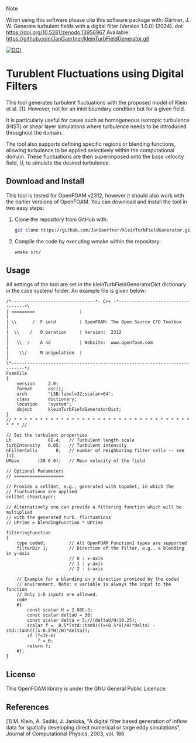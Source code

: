 > [!NOTE]
> When using this software please cite this software package with:
> Gärtner, J. W. Generate turbulent fields with a digital filter (Version 1.0.0) (2024).
> doi: https://doi.org/10.5281/zenodo.13956967 Available: https://github.com/JanGaertner/kleinTurbFieldGenerator.git

[![DOI](https://zenodo.org/badge/875547596.svg)](https://doi.org/10.5281/zenodo.13956967)


# Turublent Fluctuations using Digital Filters

This tool generates turbulent fluctuations with the proposed model of 
Klein et al. [1]. However, not for an inlet boundary condition but for a 
given field. 

It is particularly useful for cases such as homogeneous isotropic turbulence (HIST) or shear layer simulations where turbulence needs to be introduced throughout the domain.

The tool also supports defining specific regions or blending functions, allowing turbulence to be applied selectively within the computational domain. These fluctuations are then superimposed onto the base velocity field, U, to simulate the desired turbulence.

## Download and Install

This tool is tested for OpenFOAM v2312, however it should also work with the 
earlier versions of OpenFOAM. You can download and install the tool in two
easy steps:

 1. Clone the repository from GitHub with: 
    ```bash
    git clone https://github.com/JanGaertner/kleinTurbFieldGenerator.git
    ```
 2. Compile the code by executing wmake within the repository:
    ```bash
    wmake src/
    ```

## Usage 

All settings of the tool are set in the kleinTurbFieldGeneratorDict dictionary
in the case system/ folder. An example file is given below:

```
/*--------------------------------*- C++ -*----------------------------------*\
| =========                 |                                                 |
| \\      /  F ield         | OpenFOAM: The Open Source CFD Toolbox           |
|  \\    /   O peration     | Version:  2312                                  |
|   \\  /    A nd           | Website:  www.openfoam.com                      |
|    \\/     M anipulation  |                                                 |
\*---------------------------------------------------------------------------*/
FoamFile
{
    version     2.0;
    format      ascii;
    arch        "LSB;label=32;scalar=64";
    class       dictionary;
    location    "system";
    object      kleinTurbFieldGeneratorDict;
}
// * * * * * * * * * * * * * * * * * * * * * * * * * * * * * * * * * * * * * //

// Set the turbulent properties
Lt              6E-4;   // Turbulent length scale
turbIntensity   0.05;   // Turbulent intensity
nFilterCells       8;   // number of neighboring filter cells -- see [1]
UMean       (30 0 0);   // Mean velocity of the field

// Optional Parameters
// ===================

// Provide a cellSet, e.g., generated with topoSet, in which the 
// fluctuations are applied
cellSet shearLayer;

// Alternatively one can provide a filtering function which will be multiplied
// with the generated turb. fluctuations
// UPrime = blendingFunction * UPrime

filteringFunction
{
    type coded;         // All OpenFOAM Function1 types are supported
    filterDir 1;        // Direction of the filter, e.g., a blending in y-axis
                        // 0 : x-axis
                        // 1 : y-axis
                        // 2 : z-axis
    
    // Example for a blending in y direction provided by the coded
    // environment. Note: x variable is always the input to the function
    // Only 1-D inputs are allowed.
    code
    #{
        const scalar H = 2.88E-3;
        const scalar deltaU = 30;
        const scalar delta = 5;//(deltaU/H/10.25);
        scalar f =  0.5*(std::tanh(((x+0.5*H)/H)*delta) - std::tanh(((x-0.5*H)/H)*delta));
        if (f<1E-6)
            f = 0;
        return f;
    #};
}
```
## License
This OpenFOAM library is under the GNU General Public Licensce.

## References
[1] M. Klein, A. Sadiki, J. Janicka, "A digital filter based generation of 
        inflow data for spatially developing direct numerical or large eddy 
        simulations", Journal of Computational Physics, 2003, vol. 186
